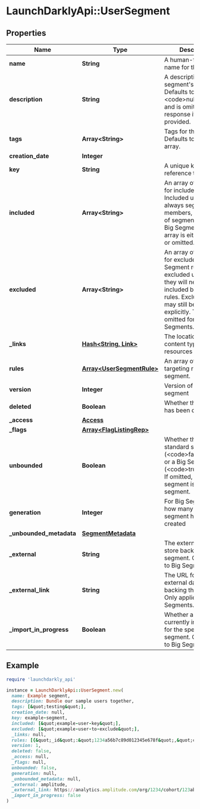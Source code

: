 # LaunchDarklyApi::UserSegment

## Properties

| Name | Type | Description | Notes |
| ---- | ---- | ----------- | ----- |
| **name** | **String** | A human-friendly name for the segment. |  |
| **description** | **String** | A description of the segment&#39;s purpose. Defaults to &lt;code&gt;null&lt;/code&gt; and is omitted in the response if not provided. | [optional] |
| **tags** | **Array&lt;String&gt;** | Tags for the segment. Defaults to an empty array. |  |
| **creation_date** | **Integer** |  |  |
| **key** | **String** | A unique key used to reference the segment |  |
| **included** | **Array&lt;String&gt;** | An array of user keys for included users. Included users are always segment members, regardless of segment rules. For Big Segments this array is either empty or omitted. | [optional] |
| **excluded** | **Array&lt;String&gt;** | An array of user keys for excluded users. Segment rules bypass excluded users, so they will never be included based on rules. Excluded users may still be included explicitly. This value is omitted for Big Segments. | [optional] |
| **_links** | [**Hash&lt;String, Link&gt;**](Link.md) | The location and content type of related resources |  |
| **rules** | [**Array&lt;UserSegmentRule&gt;**](UserSegmentRule.md) | An array of the targeting rules for this segment. |  |
| **version** | **Integer** | Version of the segment |  |
| **deleted** | **Boolean** | Whether the segment has been deleted |  |
| **_access** | [**Access**](Access.md) |  | [optional] |
| **_flags** | [**Array&lt;FlagListingRep&gt;**](FlagListingRep.md) |  | [optional] |
| **unbounded** | **Boolean** | Whether this is a standard segment (&lt;code&gt;false&lt;/code&gt;) or a Big Segment (&lt;code&gt;true&lt;/code&gt;). If omitted, the segment is a standard segment. | [optional] |
| **generation** | **Integer** | For Big Segments, how many times this segment has been created |  |
| **_unbounded_metadata** | [**SegmentMetadata**](SegmentMetadata.md) |  | [optional] |
| **_external** | **String** | The external data store backing this segment. Only applies to Big Segments. | [optional] |
| **_external_link** | **String** | The URL for the external data store backing this segment. Only applies to Big Segments. | [optional] |
| **_import_in_progress** | **Boolean** | Whether an import is currently in progress for the specified segment. Only applies to Big Segments. | [optional] |

## Example

```ruby
require 'launchdarkly_api'

instance = LaunchDarklyApi::UserSegment.new(
  name: Example segment,
  description: Bundle our sample users together,
  tags: [&quot;testing&quot;],
  creation_date: null,
  key: example-segment,
  included: [&quot;example-user-key&quot;],
  excluded: [&quot;example-user-to-exclude&quot;],
  _links: null,
  rules: [{&quot;_id&quot;:&quot;1234a56b7c89d012345e678f&quot;,&quot;clauses&quot;:[{&quot;_id&quot;:&quot;12ab3c45de678910fab12345&quot;,&quot;attribute&quot;:&quot;email&quot;,&quot;negate&quot;:false,&quot;op&quot;:&quot;endsWith&quot;,&quot;values&quot;:[&quot;.edu&quot;]}]}],
  version: 1,
  deleted: false,
  _access: null,
  _flags: null,
  unbounded: false,
  generation: null,
  _unbounded_metadata: null,
  _external: amplitude,
  _external_link: https://analytics.amplitude.com/org/1234/cohort/123abc,
  _import_in_progress: false
)
```


